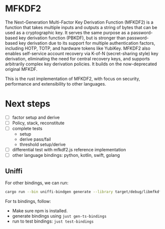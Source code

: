 # MFKDF2

The Next-Generation Multi-Factor Key Derivation Function (MFKDF2) is a function that takes multiple inputs and outputs a string of bytes that can be used as a cryptographic key. It serves the same purpose as a password-based key derivation function (PBKDF), but is stronger than password-based key derivation due to its support for multiple authentication factors, including HOTP, TOTP, and hardware tokens like YubiKey. MFKDF2 also enables self-service account recovery via K-of-N (secret-sharing style) key derivation, eliminating the need for central recovery keys, and supports arbitrarily complex key derivation policies. It builds on the now-deprecated original MFKDF.

This is the rust implementation of MFKDF2, with focus on security, performance and extensibility to other languages.

# Next steps
- [ ] factor setup and derive
- [ ] Policy, stack, reconstitute
- [ ] complete tests
  - setup
  - derive pass/fail
  - threshold setup/derive
- [ ] differential test with mfkdf2.js reference implementation
- [ ] other language bindings: python, kotlin, swift, golang

## Uniffi

For other bindings, we can run:
```bash
cargo run --bin uniffi-bindgen generate --library target/debug/libmfkdf2.dylib --language python --out-dir out
```

For ts bindings, follow:
- Make sure npm is installed.
- generate bindings using `just gen-ts-bindings`
- run to test bindings: `just test-bindings`